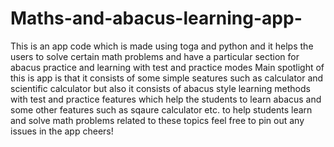 # Maths-and-abacus-learning-app-
This is an app code which is made using toga and python and it helps the users to solve certain math problems and have a particular section for abacus practice and learning with test and practice modes 
Main spotlight of this is app is that it consists of some simple seatures such as calculator and scientific calculator 
but also it consists of abacus style learning methods with test and practice features which help the students to learn abacus 
and some other features such as sqaure calculator etc. to help students learn and solve math problems related to these topics
feel free to pin out any issues in the app 
cheers!
